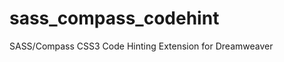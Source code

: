 sass_compass_codehint
=====================

SASS/Compass CSS3 Code Hinting Extension for Dreamweaver